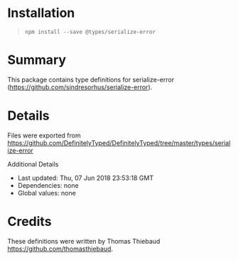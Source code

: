 # Installation
> `npm install --save @types/serialize-error`

# Summary
This package contains type definitions for serialize-error (https://github.com/sindresorhus/serialize-error).

# Details
Files were exported from https://github.com/DefinitelyTyped/DefinitelyTyped/tree/master/types/serialize-error

Additional Details
 * Last updated: Thu, 07 Jun 2018 23:53:18 GMT
 * Dependencies: none
 * Global values: none

# Credits
These definitions were written by Thomas Thiebaud <https://github.com/thomasthiebaud>.

